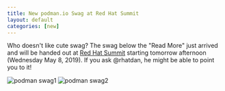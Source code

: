 ```yaml
---
title: New podman.io Swag at Red Hat Summit 
layout: default
categories: [new]
---
```


Who doesn't like cute swag?  The swag below the "Read More" just arrived and will be handed out at [Red Hat Summit](https://www.redhat.com/en/summit/2019?sc_cid=701f2000001D8QoAAK&gclid=CjwKCAjw2cTmBRAVEiwA8YMgzXejZpgZ8_zzjmxGY7F8Mzout_kbImgyWxqwitXrknCPSFKvcPvm4RoCNpgQAvD_BwE&gclsrc=aw.ds) starting tomorrow afternoon (Wednesday May 8, 2019).  If you ask @rhatdan, he might be able to point you to it!

<!--readmore-->

![podman swag1](https://podman.io/images/podmanio2.jpg)
![podman swag2](https://podman.io/images/podmanio1.jpg)

